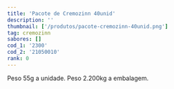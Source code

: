 ```yaml
---
title: 'Pacote de Cremozinn 40unid'
description: ''
thumbnail: ['/produtos/pacote-cremozinn-40unid.png']
tag: cremozinn
sabores: []
cod_1: '2300'
cod_2: '21050010'
rank: 0
---
```

Peso 55g a unidade.
Peso 2.200kg a embalagem.
